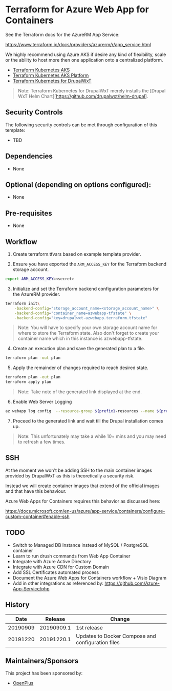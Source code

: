 # Terraform for Azure Web App for Containers

See the Terraform docs for the AzureRM App Service:

https://www.terraform.io/docs/providers/azurerm/r/app_service.html

We highly recommend using Azure AKS if desire any kind of flexibility, scale or the ability to host more then one application onto a centralized platform.

* [Terraform Kubernetes AKS](https://github.com/canada-ca-terraform-modules/terraform-kubernetes-aks)
* [Terraform Kubernetes AKS Platform](https://github.com/canada-ca-terraform-modules/terraform-kubernetes-aks-platform)
* [Terraform Kubernetes for DrupalWxT](https://github.com/drupalwxt/terraform-kubernetes-drupalwxt)

> Note: Terraform Kubernetes for DrupalWxT merely installs the [Drupal WxT Helm Chart][https://github.com/drupalwxt/helm-drupal].

## Security Controls

The following security controls can be met through configuration of this template:

* TBD

## Dependencies

* None

## Optional (depending on options configured):

* None

## Pre-requisites

* None

## Workflow

1. Create terraform.tfvars based on example template provider.

2. Ensure you have exported the `ARM_ACCESS_KEY` for the Terraform backend storage account.

```sh
export ARM_ACCESS_KEY=<secret>
```

3. Initialize and set the Terraform backend configuration parameters for the AzureRM provider.

```sh
terraform init\
    -backend-config="storage_account_name=<storage_account_name>" \
    -backend-config="container_name=azwebapp-tfstate" \
    -backend-config="key=drupalwxt-azwebapp.terraform.tfstate"
```

> Note: You will have to specify your own storage account name for where to store the Terraform state. Also don't forget to create your container name which in this instance is azwebapp-tfstate.

4. Create an execution plan and save the generated plan to a file.

```sh
terraform plan -out plan
```

5. Apply the remainder of changes required to reach desired state.

```sh
terraform plan -out plan
terraform apply plan
```

> Note: Take note of the generated link displayed at the end.

6. Enable Web Server Logging

```sh
az webapp log config  --resource-group ${prefix}-resources --name ${prefix}-appservice --web-server-logging filesystem
```

7. Proceed to the generated link and wait till the Drupal installation comes up.

> Note: This unfortunately may take a while 10+ mins and you may need to refresh a few times.

## SSH

At the moment we won't be adding SSH to the main container images provided by DrupalWxT as this is theoretically a security risk.

Instead we will create container images that extend of the official images and that have this behaviour.

Azure Web Apps for Containers requires this behavior as discussed here:

https://docs.microsoft.com/en-us/azure/app-service/containers/configure-custom-container#enable-ssh

## TODO

* Switch to Managed DB Instance instead of MySQL / PostgreSQL container
* Learn to run drush commands from Web App Container
* Integrate with Azure Active Directory
* Integrate with Azure CDN for Custom Domain
* Add SSL Certificates automated process
* Document the Azure Web Apps for Containers workflow + Visio Diagram
* Add in other integrations as referenced by: https://github.com/Azure-App-Service/php

## History

| Date     | Release    | Change                                                     |
| -------- | ---------- | ---------------------------------------------------------- |
| 20190909 | 20190909.1 | 1st release                                                |
| 20191220 | 20191220.1 | Updates to Docker Compose and configuration files          |

## Maintainers/Sponsors

This project has been sponsored by:

* [OpenPlus](https://openplus.ca)
